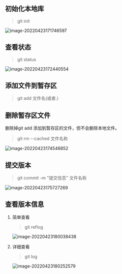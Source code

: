 ## 初始化本地库

> git init

![image-20220423171746597](https://gitee.com/nntt/md-img/raw/master/img/202204231717418.png)



## 查看状态

> git status

![image-20220423172440554](https://gitee.com/nntt/md-img/raw/master/img/202204231724150.png)



## 添加文件到暂存区

> git add 文件名(或者.)



## 删除暂存区文件

删除掉git add 添加到暂存区的文件，但不会删除本地文件。

> git rm --cached 文件名称

![image-20220423174546852](https://gitee.com/nntt/md-img/raw/master/img/202204231745891.png)



## 提交版本

> git commit -m "提交信息" 文件名称

![image-20220423175727269](https://gitee.com/nntt/md-img/raw/master/img/202204231757301.png)



## 查看版本信息

1. 简单查看

   > git reflog

   ![image-20220423180038438](https://gitee.com/nntt/md-img/raw/master/img/202204231800473.png)

2. 详细查看

   > git log

   ![image-20220423180252579](https://gitee.com/nntt/md-img/raw/master/img/202204231802610.png)









